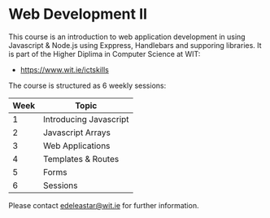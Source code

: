 # Web Development II

This course is an introduction to web application development in using Javascript & Node.js using Exppress, Handlebars and supporing libraries. It is part of the Higher Diplima in Computer Science at WIT:

- <https://www.wit.ie/ictskills>

The course is structured as 6 weekly sessions:

Week  | Topic
------ | -------
1 | Introducing Javascript
2 | Javascript Arrays
3 | Web Applications
4 | Templates & Routes
5 | Forms
6 | Sessions

Please contact edeleastar@wit.ie for further information.